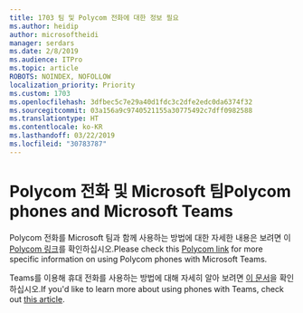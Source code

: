 ```yaml
---
title: 1703 팀 및 Polycom 전화에 대한 정보 필요
ms.author: heidip
author: microsoftheidi
manager: serdars
ms.date: 2/8/2019
ms.audience: ITPro
ms.topic: article
ROBOTS: NOINDEX, NOFOLLOW
localization_priority: Priority
ms.custom: 1703
ms.openlocfilehash: 3dfbec5c7e29a40d1fdc3c2dfe2edc0da6374f32
ms.sourcegitcommit: 03a156a9c9740521155a30775492c7dff0982588
ms.translationtype: HT
ms.contentlocale: ko-KR
ms.lasthandoff: 03/22/2019
ms.locfileid: "30783787"
---
```

# <a name="polycom-phones-and-microsoft-teams"></a><span data-ttu-id="d00c6-102">Polycom 전화 및 Microsoft 팀</span><span class="sxs-lookup"><span data-stu-id="d00c6-102">Polycom phones and Microsoft Teams</span></span>

<span data-ttu-id="d00c6-103">Polycom 전화를 Microsoft 팀과 함께 사용하는 방법에 대한 자세한 내용은 보려면 이 [Polycom 링크](http://www.polycom.com/content/dam/polycom/common/documents/faqs/polycom-phones-and-microsoft-teams-faq-enus.pdf)를 확인하십시오.</span><span class="sxs-lookup"><span data-stu-id="d00c6-103">Please check this [Polycom link](http://www.polycom.com/content/dam/polycom/common/documents/faqs/polycom-phones-and-microsoft-teams-faq-enus.pdf) for more specific information on using Polycom phones with Microsoft Teams.</span></span>

<span data-ttu-id="d00c6-104">Teams를 이용해 휴대 전화를 사용하는 방법에 대해 자세히 알아 보려면 [이 문서](https://docs.microsoft.com/ko-KR/microsoftteams/phones-for-teams)을 확인하십시오.</span><span class="sxs-lookup"><span data-stu-id="d00c6-104">If you'd like to learn more about using phones with Teams, check out [this article](https://docs.microsoft.com/ko-KR/microsoftteams/phones-for-teams).</span></span>
